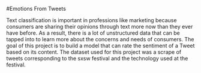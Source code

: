 #Emotions From Tweets

Text classification is important in professions like marketing because consumers are sharing their opinions through text more now than they ever have before. As a result, there is a lot of unstructured data that can be tapped into to learn more about the concerns and needs of consumers. The goal of this project is to build a model that can rate the sentiment of a Tweet based on its content. The dataset used for this project was a scrape of tweets corresponding to the sxsw festival and the technology used at the festival.
